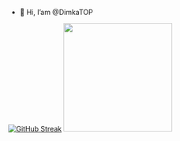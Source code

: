 - 👋 Hi, I’am @DimkaTOP
<!---
DimkaTOP/DimkaTOP is a ✨ special ✨ repository because its `README.md` (this file) appears on your GitHub profile.
You can click the Preview link to take a look at your changes.
--->
[![GitHub Streak](http://github-readme-streak-stats.herokuapp.com?user=your-github-username&theme=dark&background=000000)](https://git.io/streak-stats)
<img src="https://media.giphy.com/media/WUlplcMpOCEmTGBtBW/giphy.gif" width="220"> 
    


